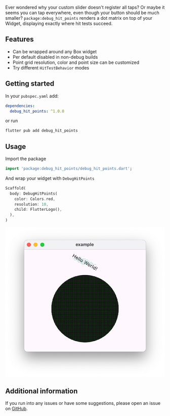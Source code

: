 Ever wondered why your custom slider doesn't register all taps? Or maybe it seems you can tap everywhere, even though your button should be much smaller?
`package:debug_hit_points` renders a dot matrix on top of your Widget, displaying exactly where hit tests succeed.

## Features

- Can be wrapped around any Box widget
- Per default disabled in non-debug builds
- Point grid resolution, color and point size can be customized
- Try different `HitTestBehavior` modes

## Getting started

In your `pubspec.yaml` add:

```yaml
dependencies:
  debug_hit_points: ^1.0.0
```

or run

```bash
flutter pub add debug_hit_points
```

## Usage

Import the package
```dart
import 'package:debug_hit_points/debug_hit_points.dart';
```

And wrap your widget with `DebugHitPoints`
```dart
Scaffold(
  body: DebugHitPoints(
    color: Colors.red,
    resolution: 10,
    child: FlutterLogo(),
  ),
)
```

![Example](https://raw.githubusercontent.com/benthillerkus/debug_hit_points/main/screenshot.webp)

## Additional information

If you run into any issues or have some suggestions, please open an issue on [GitHub](https://github.com/benthillerkus/debug_hit_points/issues).

